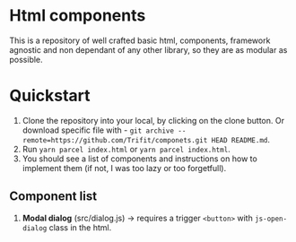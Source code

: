 # Html components
This is a repository of well crafted basic html, components, framework agnostic and non dependant of any other library, so they are as modular as possible.

# Quickstart
1. Clone the repository into your local, by clicking on the clone button. Or download specific file with - `git archive --remote=https://github.com/Trifit/componets.git HEAD README.md`.
2. Run `yarn parcel index.html` or `yarn parcel index.html`.
3. You should see a list of components and instructions on how to implement them (if not, I was too lazy or too forgetfull).

## Component list
1. **Modal dialog** (src/dialog.js) -> requires a trigger `<button>` with `js-open-dialog` class in the html.